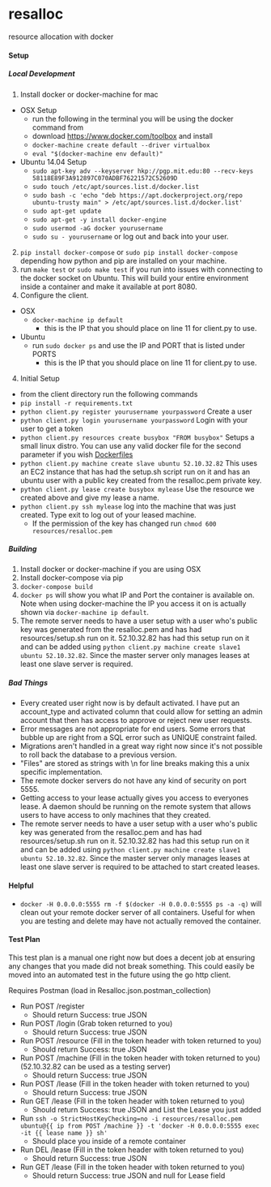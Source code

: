 # resalloc
resource allocation with docker

#### Setup

##### Local Development

1. Install docker or docker-machine for mac
  - OSX Setup
    - run the following in the terminal you will be using the docker command from
    - download https://www.docker.com/toolbox and install
    - `docker-machine create default --driver virtualbox`
    - `eval "$(docker-machine env default)"`
  - Ubuntu 14.04 Setup
    - `sudo apt-key adv --keyserver hkp://pgp.mit.edu:80 --recv-keys 58118E89F3A912897C070ADBF76221572C52609D`
    - `sudo touch /etc/apt/sources.list.d/docker.list`
    - `sudo bash -c 'echo "deb https://apt.dockerproject.org/repo ubuntu-trusty main" > /etc/apt/sources.list.d/docker.list'`
    - `sudo apt-get update`
    - `sudo apt-get -y install docker-engine`
    - `sudo usermod -aG docker yourusername`
    - `sudo su - yourusername` or log out and back into your user.
2. `pip install docker-compose` or `sudo pip install docker-compose` depending how python and pip are installed on your machine.
3. run `make test` or `sudo make test` if you run into issues with connecting to the docker socket on Ubuntu. This will build your entire environment inside a container and make it available at port 8080.
4. Configure the client.
  - OSX
    - `docker-machine ip default`
      - this is the IP that you should place on line 11 for client.py to use.
  - Ubuntu
    - run `sudo docker ps` and use the IP and PORT that is listed under PORTS
      - this is the IP that you should place on line 11 for client.py to use.
4. Initial Setup
  - from the client directory run the following commands
  - `pip install -r requirements.txt`
  - `python client.py register yourusername yourpassword` Create a user
  - `python client.py login yourusername yourpassword` Login with your user to get a token
  - `python client.py resources create busybox "FROM busybox"` Setups a small linux distro. You can use any valid docker file for the second parameter if you wish [Dockerfiles](https://docs.docker.com/reference/builder/)
  - `python client.py machine create slave ubuntu 52.10.32.82` This uses an EC2 instance that has had the setup.sh script run on it and has an ubuntu user with a public key created from the resalloc.pem private key.
  - `python client.py lease create busybox mylease` Use the resource we created above and give my lease a name.
  - `python client.py ssh mylease` log into the machine that was just created. Type exit to log out of your leased machine.
    - If the permission of the key has changed run `chmod 600 resources/resalloc.pem`

##### Building

1. Install docker or docker-machine if you are using OSX
2. Install docker-compose via pip
3. `docker-compose build`
4. `docker ps` will show you what IP and Port the container is available on. Note when using docker-machine the IP you access it on is actually shown via `docker-machine ip default`.
5. The remote server needs to have a user setup with a user who's public key was generated from the resalloc.pem and has had resources/setup.sh run on it. 52.10.32.82 has had this setup run on it and can be added using `python client.py machine create slave1 ubuntu 52.10.32.82`. Since the master server only manages leases at least one slave server is required.

##### Bad Things

- Every created user right now is by default activated. I have put an account_type and activated column that could allow for setting an admin account that then has access to approve or reject new user requests.
- Error messages are not appropriate for end users. Some errors that bubble up are right from a SQL error such as UNIQUE constraint failed.
- Migrations aren't handled in a great way right now since it's not possible to roll back the database to a previous version.
- "Files" are stored as strings with \n for line breaks making this a unix specific implementation.
- The remote docker servers do not have any kind of security on port 5555.
- Getting access to your lease actually gives you access to everyones lease. A daemon should be running on the remote system that allows users to have access to only machines that they created.
- The remote server needs to have a user setup with a user who's public key was generated from the resalloc.pem and has had resources/setup.sh run on it. 52.10.32.82 has had this setup run on it and can be added using `python client.py machine create slave1 ubuntu 52.10.32.82`. Since the master server only manages leases at least one slave server is required to be attached to start created leases.



#### Helpful

- `docker -H 0.0.0.0:5555 rm -f $(docker -H 0.0.0.0:5555 ps -a -q)` will clean out your remote docker server of all containers. Useful for when you are testing and delete may have not actually removed the container.

#### Test Plan

This test plan is a manual one right now but does a decent job at ensuring any changes that you made did not break something. This could easily be moved into an automated test in the future using the go http client.

Requires Postman (load in Resalloc.json.postman_collection)

- Run POST /register
  - Should return Success: true JSON
- Run POST /login (Grab token returned to you)
  - Should return Success: true JSON
- Run POST /resource (Fill in the token header with token returned to you)
  - Should return Success: true JSON
- Run POST /machine (Fill in the token header with token returned to you) (52.10.32.82 can be used as a testing server)
  - Should return Success: true JSON
- Run POST /lease (Fill in the token header with token returned to you)
  - Should return Success: true JSON
- Run GET /lease (Fill in the token header with token returned to you)
  - Should return Success: true JSON and List the Lease you just added
- Run `ssh -o StrictHostKeyChecking=no -i resources/resalloc.pem ubuntu@{{ ip from POST /machine }} -t 'docker -H 0.0.0.0:5555 exec -it {{ lease name }} sh'`
  - Should place you inside of a remote container
- Run DEL /lease (Fill in the token header with token returned to you)
  - Should return Success: true JSON
- Run GET /lease (Fill in the token header with token returned to you)
  - Should return Success: true JSON and null for Lease field
